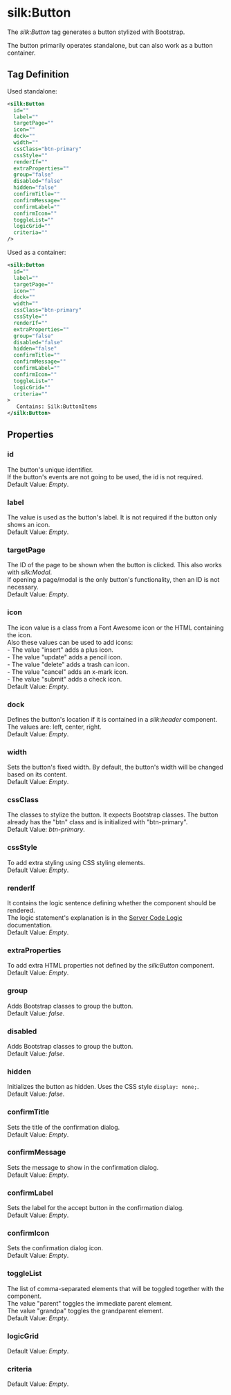 # silk:Button
The *silk:Button* tag generates a button stylized with Bootstrap.

The button primarily operates standalone, but can also work as a button container.

## Tag Definition
Used standalone:
```xml
<silk:Button
  id=""
  label=""
  targetPage=""
  icon=""
  dock=""
  width=""
  cssClass="btn-primary"
  cssStyle=""
  renderIf=""
  extraProperties=""
  group="false"
  disabled="false"
  hidden="false"
  confirmTitle=""
  confirmMessage=""
  confirmLabel=""
  confirmIcon=""
  toggleList=""
  logicGrid=""
  criteria=""
/>
```
Used as a container:
```xml
<silk:Button
  id=""
  label=""
  targetPage=""
  icon=""
  dock=""
  width=""
  cssClass="btn-primary"
  cssStyle=""
  renderIf=""
  extraProperties=""
  group="false"
  disabled="false"
  hidden="false"
  confirmTitle=""
  confirmMessage=""
  confirmLabel=""
  confirmIcon=""
  toggleList=""
  logicGrid=""
  criteria=""
>
   Contains: Silk:ButtonItems
</silk:Button>
```

## Properties 
### id
The button's unique identifier.<br>If the button's events are not going to be used, the id is not required.<br>Default Value: *Empty*.
### label
The value is used as the button's label. It is not required if the button only shows an icon.<br>Default Value: *Empty*.
### targetPage
The ID of the page to be shown when the button is clicked. This also works with *silk:Modal*.<br>If opening a page/modal is the only button's functionality, then an ID is not necessary.<br>Default Value: *Empty*.
### icon
The icon value is a class from a Font Awesome icon or the HTML containing the icon.<br>Also these values can be used to add icons:<br>- The value "insert" adds a plus icon.<br>- The value "update" adds a pencil icon.<br>- The value  "delete" adds a trash can icon.<br>- The value "cancel" adds an x-mark icon.<br>- The value "submit" adds a check icon.<br>Default Value: *Empty*.
### dock
Defines the button's location if it is contained in a *silk:header* component. The values are: left, center, right.<br>Default Value: *Empty*.
### width
Sets the button's fixed width. By default, the button's width will be changed based on its content.<br>Default Value: *Empty*.
### cssClass
The classes to stylize the button. It expects Bootstrap classes. The button already has the "btn" class and is initialized with "btn-primary".<br>Default Value: *btn-primary*.
### cssStyle
To add extra styling using CSS styling elements.<br>Default Value: *Empty*.
### renderIf
It contains the logic sentence defining whether the component should be rendered.<br>The logic statement's explanation is in the <a href="how_to/server_code_logic.md">Server Code Logic</a> documentation.<br>Default Value: *Empty*.
### extraProperties
To add extra HTML properties not defined by the *silk:Button* component.<br>Default Value: *Empty*.
### group
Adds Bootstrap classes to group the button.<br>Default Value: *false*.
### disabled
Adds Bootstrap classes to group the button.<br>Default Value: *false*.
### hidden
Initializes the button as hidden. Uses the CSS style ```display: none;```.<br>Default Value: *false*.
### confirmTitle
Sets the title of the confirmation dialog.<br>Default Value: *Empty*.
### confirmMessage
Sets the message to show in the confirmation dialog.<br>Default Value: *Empty*.
### confirmLabel
Sets the label for the accept button in the confirmation dialog.<br>Default Value: *Empty*.
### confirmIcon
Sets the confirmation dialog icon.<br>Default Value: *Empty*.
### toggleList
The list of comma-separated elements that will be toggled together with the component.<br>The value "parent" toggles the immediate parent element.<br>The value "grandpa" toggles the grandparent element.<br>Default Value: *Empty*.
### logicGrid
Default Value: *Empty*.
### criteria
Default Value: *Empty*.
